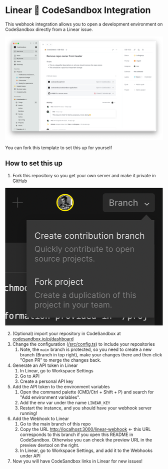 # Linear 🤝 CodeSandbox Integration

This webhook integration allows you to open a development environment on CodeSandbox
directly from a Linear issue.

![linear-codesandbox](./images/linear-codesandbox.png)

You can fork this template to set this up for yourself

## How to set this up

1. Fork this repository so you get your own server and make it private in GitHub

![fork](./images/fork.png)

2. (Optional) import your repository in CodeSandbox at
   [codesandbox.io/p/dashboard](https://codesandbox.io/p/dashboard)
3. Change the configuration ([/src/config.ts](./src/config.ts)) to include your
   repositories
   1. Note, the `main` branch is protected, so you need to create a new branch
      (Branch in top right), make your changes there and then click "Open PR" to
      merge the changes back.
4. Generate an API token in Linear
   1. In Linear, go to Workspace Settings
   2. Go to API
   3. Create a personal API key
5. Add the API token to the environment variables
   1. Open the command palette (CMD/Ctrl + Shift + P) and search for "Add
      environment variables".
   2. Add the env var under the name `LINEAR_KEY`
   3. Restart the instance, and you should have your webhook server running!
6. Add the Webhook to Linear
   1. Go to the main branch of this repo
   2. Copy the URL
      [http://localhost:3000/linear-webhook](http://localhost:3000/linear-webhook)
      <- this URL corresponds to this branch if you open this README in
      CodeSandbox. Otherwise you can check the preview URL in the preview devtool
      on the right.
   3. In Linear, go to Workspace Settings, and add it to the Webhooks under API
7. Now you will have CodeSandbox links in Linear for new issues!

